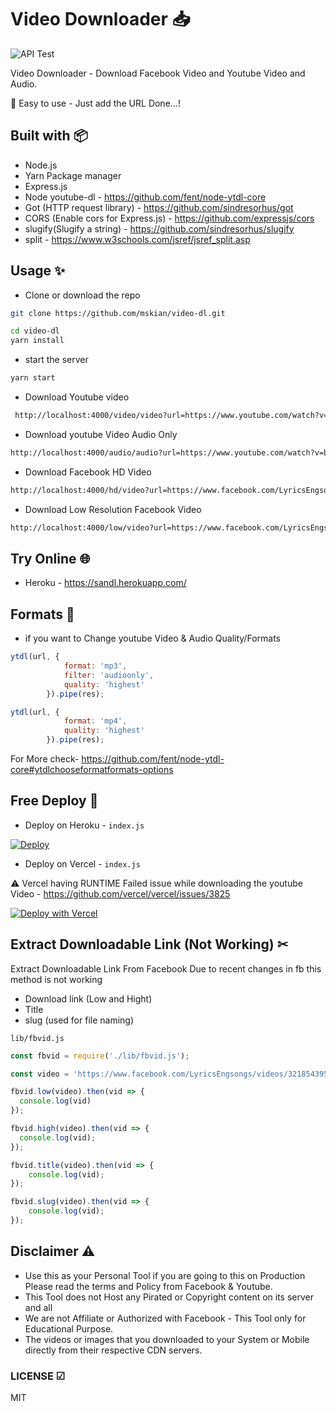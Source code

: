 # Video Downloader 📥

![API Test](https://github.com/mskian/video-dl/workflows/GET%20Test/badge.svg)  

Video Downloader - Download Facebook Video and Youtube Video and Audio.  

🤖 Easy to use - Just add the URL Done...!  

## Built with 📦

- Node.js
- Yarn Package manager
- Express.js
- Node youtube-dl - <https://github.com/fent/node-ytdl-core>
- Got (HTTP request library) - <https://github.com/sindresorhus/got>
- CORS (Enable cors for Express.js) - <https://github.com/expressjs/cors>
- slugify(Slugify a string) - <https://github.com/sindresorhus/slugify>
- split - <https://www.w3schools.com/jsref/jsref_split.asp>

## Usage ✨

- Clone or download the repo

```sh
git clone https://github.com/mskian/video-dl.git
```

```sh
cd video-dl
yarn install
```

- start the server

```sh
yarn start
```

- Download Youtube video

```html
 http://localhost:4000/video/video?url=https://www.youtube.com/watch?v=bKDdT_nyP54
```

- Download youtube Video Audio Only

```html
http://localhost:4000/audio/audio?url=https://www.youtube.com/watch?v=bKDdT_nyP54
```

- Download Facebook HD Video

```html
http://localhost:4000/hd/video?url=https://www.facebook.com/LyricsEngsongs/videos/321854395918041/
```

- Download Low Resolution Facebook Video

```html
http://localhost:4000/low/video?url=https://www.facebook.com/LyricsEngsongs/videos/321854395918041/
```

## Try Online 🌐

- Heroku - <https://sandl.herokuapp.com/>

## Formats 📼

- if you want to Change youtube Video & Audio Quality/Formats

```js
ytdl(url, {
            format: 'mp3',
            filter: 'audioonly',
            quality: 'highest'
        }).pipe(res);
```

```js
ytdl(url, {
            format: 'mp4',
            quality: 'highest'
        }).pipe(res);
```

For More check- <https://github.com/fent/node-ytdl-core#ytdlchooseformatformats-options>

## Free Deploy 🍔

- Deploy on Heroku - `index.js`

[![Deploy](https://www.herokucdn.com/deploy/button.svg)](https://heroku.com/deploy?template=https://github.com/mskian/video-dl)  

- Deploy on Vercel - `index.js`

⚠ Vercel having RUNTIME Failed issue while downloading the youtube Video - <https://github.com/vercel/vercel/issues/3825>

[![Deploy with Vercel](https://vercel.com/button)](https://vercel.com/new/git/external?repository-url=https%3A%2F%2Fgithub.com%2Fmskian%2Fvideo-dl)  

## Extract Downloadable Link (Not Working) ✂

Extract Downloadable Link From Facebook
Due to recent changes in fb this method is not working  

- Download link (Low and Hight)
- Title
- slug (used for file naming)

`lib/fbvid.js`

```js
const fbvid = require('./lib/fbvid.js');

const video = 'https://www.facebook.com/LyricsEngsongs/videos/321854395918041/';

fbvid.low(video).then(vid => {
  console.log(vid)
});

fbvid.high(video).then(vid => {
  console.log(vid);
});

fbvid.title(video).then(vid => {
    console.log(vid);
});

fbvid.slug(video).then(vid => {
    console.log(vid);
});
```

## Disclaimer ⚠

- Use this as your Personal Tool if you are going to this on Production Please read the terms and Policy from Facebook & Youtube.
- This Tool does not Host any Pirated or Copyright content on its server and all
- We are not Affiliate or Authorized with Facebook - This Tool only for Educational Purpose.
- The videos or images that you downloaded to your System or Mobile directly from their respective CDN servers.

### LICENSE ☑

MIT
